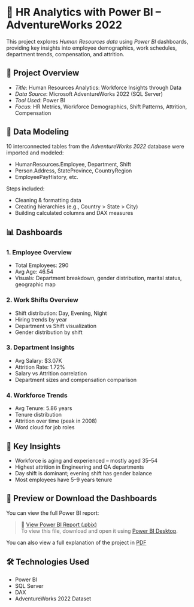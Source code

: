 # 💼 HR Analytics with Power BI – AdventureWorks 2022

This project explores *Human Resources data* using *Power BI* dashboards, providing key insights into employee demographics, work schedules, department trends, compensation, and attrition.

## 📌 Project Overview

- *Title*: Human Resources Analytics: Workforce Insights through Data  
- *Data Source*: Microsoft AdventureWorks 2022 (SQL Server)  
- *Tool Used*: Power BI  
- *Focus*: HR Metrics, Workforce Demographics, Shift Patterns, Attrition, Compensation  

## 🧩 Data Modeling

10 interconnected tables from the *AdventureWorks 2022* database were imported and modeled:

- HumanResources.Employee, Department, Shift
- Person.Address, StateProvince, CountryRegion
- EmployeePayHistory, etc.

Steps included:

- Cleaning & formatting data  
- Creating hierarchies (e.g., Country > State > City)  
- Building calculated columns and DAX measures  

## 📊 Dashboards

### 1. Employee Overview

- Total Employees: 290  
- Avg Age: 46.54  
- Visuals: Department breakdown, gender distribution, marital status, geographic map  

### 2. Work Shifts Overview

- Shift distribution: Day, Evening, Night  
- Hiring trends by year  
- Department vs Shift visualization  
- Gender distribution by shift  

### 3. Department Insights

- Avg Salary: $3.07K  
- Attrition Rate: 1.72%  
- Salary vs Attrition correlation  
- Department sizes and compensation comparison  

### 4. Workforce Trends

- Avg Tenure: 5.86 years  
- Tenure distribution  
- Attrition over time (peak in 2008)  
- Word cloud for job roles  

## 🎯 Key Insights

- Workforce is aging and experienced – mostly aged 35–54  
- Highest attrition in Engineering and QA departments  
- Day shift is dominant; evening shift has gender balance  
- Most employees have 5–9 years tenure  

## 📁 Preview or Download the Dashboards

You can view the full Power BI report:

> 🔗 [View Power BI Report (.pbix)](https://github.com/Thalyta99/HR-Business-Analysis/blob/main/HR-Business-Analysis.pbit)  
> To view this file, download and open it using [Power BI Desktop](https://powerbi.microsoft.com/desktop/).

You can also view a full explanation of the project in [PDF](https://github.com/Thalyta99/HR-Business-Analysis/blob/main/HR-Analytics-Explanation.pdf)

## 🛠 Technologies Used

- Power BI  
- SQL Server  
- DAX  
- AdventureWorks 2022 Dataset
